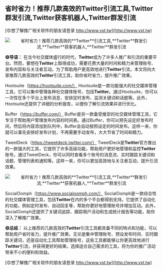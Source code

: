 ## **省时省力！推荐几款高效的**Twitter**引流工具,**Twitter**群发引流,**Twitter**获客机器人,**Twitter**群发引流**

[😍想了解推广相关软件的朋友请登录 http://www.vst.tw](http://www.vst.tw)

 <center><img src="https://vst.tw/MP4/tuiguang/png/8.png" alt="省时省力！推荐几款高效的**Twitter**引流工具,**Twitter**群发引流,**Twitter**获客机器人,**Twitter**群发引流"></center>

**😄导语：**
在当今社交媒体盛行的时代，**Twitter**成为了许多人推广和引流的重要平台。然而，要想在**Twitter**上取得成功，需要花费大量的时间和精力来管理账号、发布内容和与关注者互动。为了帮助用户更高效地进行**Twitter**引流，本文将向大家推荐几款高效的**Twitter**引流工具，助你省时省力，提升推广效果。

Hootsuite（https://hootsuite.com/）
Hootsuite是一款功能强大的社交媒体管理工具，它可以集中管理各种社交媒体账号，包括**Twitter**。通过Hootsuite，你可以一次性在多个平台上发布消息、安排定时发布、监测关键词和话题等。此外，Hootsuite还提供了详细的分析报告，以便你了解引流效果并进行优化。

Buffer（https://buffer.com/）
Buffer是另一款备受推崇的社交媒体管理工具，它专注于帮助用户管理发布内容的时间表。通过Buffer，你可以预先设定好发布时间，然后将内容添加到队列中，Buffer会自动按照设定的时间发布。这样一来，你就可以事先安排好发布计划，不再需要手动发布，大大节省了时间和精力。

TweetDeck（https://tweetdeck.twitter.com/）
TweetDeck是**Twitter**官方推出的一款强大的工具，它提供了许多高级功能，帮助用户更好地管理和监控**Twitter**账号。通过TweetDeck，你可以同时查看多个账号的消息流、实时跟踪关键词和话题、管理列表和通知等。这样一来，你可以更加高效地与关注者互动，提升引流效果。

 <center><img src="https://vst.tw/MP4/tuiguang/png/5.png" alt="省时省力！推荐几款高效的**Twitter**引流工具,**Twitter**群发引流,**Twitter**获客机器人,**Twitter**群发引流"></center>

SocialOomph（https://www.socialoomph.com/）
SocialOomph是一款综合性的社交媒体管理工具，包括**Twitter**在内的多个平台都得到支持。它提供了自动化的功能，例如定时发布、自动回复等，帮助你更好地管理账号并增加互动。此外，SocialOomph还提供了关键词追踪、跟踪用户活动和生成统计报告等功能，助你深入了解推广效果。

**😄总结：**
以上推荐的几款高效的**Twitter**引流工具都具备不同的特点和功能，可以帮助用户省时省力，提升推广效果。无论是集中管理账号、预设发布时间、实时跟踪关键词，还是自动化工具帮助管理账号，这些工具都能够让你更高效地进行**Twitter**引流，并获得更好的结果。选择适合自己需求的工具，将为你的推广活动带来不小的便利和效益。

[😍想了解推广相关软件的朋友请登录 http://www.vst.tw](http://www.vst.tw)



